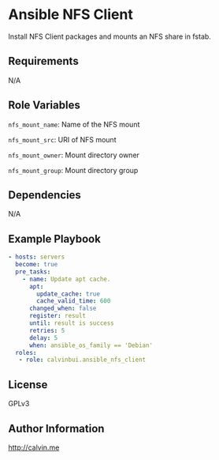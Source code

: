 # Ansible NFS Client

Install NFS Client packages and mounts an NFS share in fstab.

##  Requirements

N/A

## Role Variables

`nfs_mount_name`: Name of the NFS mount

`nfs_mount_src`: URI of NFS mount

`nfs_mount_owner`: Mount directory owner

`nfs_mount_group`: Mount directory group

## Dependencies

N/A

## Example Playbook

```yaml
- hosts: servers
  become: true
  pre_tasks:
    - name: Update apt cache.
      apt:
        update_cache: true
        cache_valid_time: 600
      changed_when: false
      register: result
      until: result is success
      retries: 5
      delay: 5
      when: ansible_os_family == 'Debian'
  roles:
   - role: calvinbui.ansible_nfs_client
```

## License

GPLv3

## Author Information

http://calvin.me

